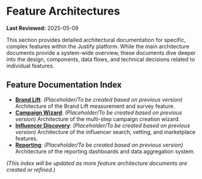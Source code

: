 # Feature Architectures

**Last Reviewed:** 2025-05-09

This section provides detailed architectural documentation for specific, complex features within the Justify platform. While the main architecture documents provide a system-wide overview, these documents dive deeper into the design, components, data flows, and technical decisions related to individual features.

## Feature Documentation Index

- **[Brand Lift](./brand-lift.md)**: _(Placeholder/To be created based on previous version)_ Architecture of the Brand Lift measurement and survey feature.
- **[Campaign Wizard](./campaign-wizard.md)**: _(Placeholder/To be created based on previous version)_ Architecture of the multi-step campaign creation wizard.
- **[Influencer Discovery](./influencer-discovery.md)**: _(Placeholder/To be created based on previous version)_ Architecture of the influencer search, vetting, and marketplace features.
- **[Reporting](./reporting.md)**: _(Placeholder/To be created based on previous version)_ Architecture of the reporting dashboards and data aggregation system.

_(This index will be updated as more feature architecture documents are created or refined.)_
